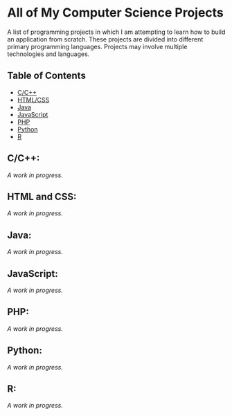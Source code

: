 # All of My Computer Science Projects

A list of programming projects in which I am attempting to learn how to build an application from scratch. These projects are divided into different primary programming languages. Projects may involve multiple technologies and languages.

## Table of Contents

- [C/C++](#cc)
- [HTML/CSS](#html-and-css)
- [Java](#java)
- [JavaScript](#javascript)
- [PHP](#php)
- [Python](#python)
- [R](#r)

## C/C++:

<i>A work in progress.</i>

## HTML and CSS:

<i>A work in progress.</i>

## Java:

<i>A work in progress.</i>

## JavaScript:

<i>A work in progress.</i>

## PHP:

<i>A work in progress.</i>

## Python:

<i>A work in progress.</i>

## R:

<i>A work in progress.</i>


